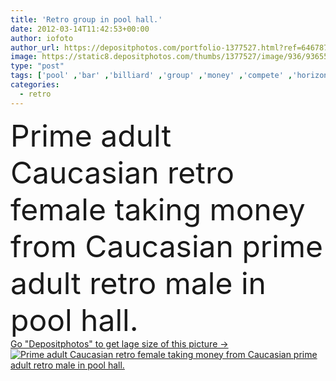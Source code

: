 ```yaml
---
title: 'Retro group in pool hall.'
date: 2012-03-14T11:42:53+00:00
author: iofoto
author_url: https://depositphotos.com/portfolio-1377527.html?ref=64678756
image: https://static8.depositphotos.com/thumbs/1377527/image/936/9365541/api_thumb_450.jpg?forcejpeg=true
type: "post"
tags: ['pool' ,'bar' ,'billiard' ,'group' ,'money' ,'compete' ,'horizontal' ,'female' ,'people' ,'women' ,'caucasian' ,'male' ,'Photograph' ,'retro' ,'vintage' ,'woman' ,'taking' ,'indoors' ,'pay' ,'hall' ,'in' ,'recreation' ,'win' ,'bet' ,'lounge' ,'payoff' ,'from' ,'hustle' ,'lose' ,'prime' ,'flapper' ,'black and white' ,'30 35 years' ,'35 40 years' ,'Pool Hall' ,'prime adult' ,'pocket billiard' ]
categories: 
  - retro
---
```

<div aling="center">
            <font size="60"> Prime adult Caucasian retro female taking money from Caucasian prime adult retro male in pool hall.</font>   
</div>
<div>
    <a href='https://static8.depositphotos.com/thumbs/1377527/image/936/9365541/api_thumb_450.jpg?forcejpeg=true?ref=64678756' target=_blank > Go "Depositphotos" to get lage size of this picture ->
        <img href='https://static8.depositphotos.com/thumbs/1377527/image/936/9365541/api_thumb_450.jpg?forcejpeg=true?ref=64678756' src='https://static8.depositphotos.com/1377527/936/i/950/depositphotos_9365541-stock-photo-retro-group-in-pool-hall.jpg?forcejpeg=true' alt='Prime adult Caucasian retro female taking money from Caucasian prime adult retro male in pool hall.' >
    </a>
</div>
